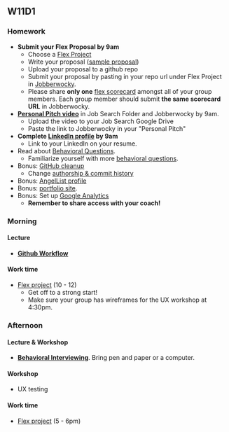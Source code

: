 ## W11D1
### Homework
* **Submit your Flex Proposal by 9am**
  * Choose a [Flex Project][flex-project]
  * Write your proposal ([sample proposal][flex-sample-proposal])
  * Upload your proposal to a github repo
  * Submit your proposal by pasting in your repo url under Flex Project in [Jobberwocky][Jobberwocky].
  * Please share **only one** [flex scorecard][flex-scorecard] amongst all of your group members. Each group member should submit **the same scorecard URL** in Jobberwocky.
*  **[Personal Pitch video][personal-pitch-video]** in Job Search Folder and Jobberwocky by 9am.
    * Upload the video to your Job Search Google Drive
    * Paste the link to Jobberwocky in your "Personal Pitch"
* **Complete [LinkedIn profile][linkedin] by 9am**
  * Link to your LinkedIn on your resume.
* Read about [Behavioral Questions][behavioral-questions].
  * Familiarize yourself with more [behavioral questions][31-questions].
* Bonus: [GitHub cleanup][github]
  * Change [authorship & commit history][github-history]
* Bonus: [AngelList profile][angellist]
* Bonus: [portfolio site][portfolio].
* Bonus: Set up [Google Analytics][analytics-sparknotes]
  * **Remember to share access with your coach!**

### Morning

#### Lecture
* [**Github Workflow**][git-workflow]

#### Work time
* [Flex project][flex-project] (10 - 12)
  * Get off to a strong start!
  * Make sure your group has wireframes for the UX workshop at 4:30pm.

### Afternoon

#### Lecture & Workshop
* **[Behavioral Interviewing][behavioral-questions]**. Bring pen and paper or a computer.

#### Workshop
* UX testing

#### Work time
* [Flex project][flex-project] (5 - 6pm)

<!-- LINKS -->
<!-- Job Search Projects -->
[flex-project]: ../projects/flex-project/flex-project.md
[flex-sample-proposal]: ../projects/flex-project/flex-sample-proposal2/README.md
[flex-scorecard]: https://docs.google.com/spreadsheets/d/18tWMvVYWXgPqz0g7MwKQ3EGWKczxQaeTuISgfo34PqM/edit?usp=sharing
[portfolio]: ../application-materials/portfolio/portfolio.md
[analytics-sparknotes]: ../projects/google-analytics/google-analytics-sparknotes.md
[git-workflow]: ../projects/git-workflow.md

<!-- Online Presence -->
[linkedin]: ../application-materials/linkedin/linkedin.md
[github]: ../application-materials/github/github.md
[readme]: ../projects/example-readmes.md
[github-history]: https://github.com/appacademy/curriculum/blob/9f6dfc224cd16702269e9179420062ded86116d8/ruby/readings/git-fix-authorship.md
[angellist]: ../application-materials/angellist/angellist.md

<!-- Internal Resources -->
[Jobberwocky]: http://progress.appacademy.io/jobberwocky

<!-- Self Presentation -->
[personal-pitch-video]: ../meta/app-academy/uploading-personal-pitch-video.md
[behavioral-questions]: ../soft-skills/interviewing/behavioral-questions.md
[31-questions]: https://www.themuse.com/advice/30-behavioral-interview-questions-you-should-be-ready-to-answer
